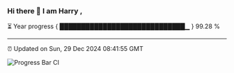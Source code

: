 ### Hi there 👋 I am Harry , 

⏳ Year progress { █████████████████████████████▁ } 99.28 %

---

⏰ Updated on Sun, 29 Dec 2024 08:41:55 GMT

![Progress Bar CI](https://github.com/duykhang68/duykhang68/workflows/Progress%20Bar%20CI/badge.svg)
